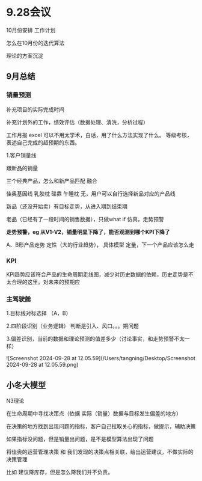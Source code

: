 # 9.28会议

10月份安排 工作计划

怎么在10月份的迭代算法

理论的方案沉淀



## 9月总结

### 销量预测

补充项目的实际完成时间

补充计划外的工作，绩效评估（数据处理、清洗，分析过程）

工作月报 excel 可以不用太学术，白话，用了什么方法实现了什么。 等级考核，表述自己完成的超预期的东西。

1.客户销量线

跟新品的销量

三个经典产品，怎么和新产品匹配 融合

佳奥基因线 乳胶枕 碟靠 午睡枕 无，用户可以自行选择新品对应的产品线

新品（还没开始卖）有目标走势，从进入期到结束期

老品（已经有了一段时间的销售数据），只做what if 仿真，走势预警

**走势预警，eg 从V1-V2，销量明显下降了，能否观测到哪个KPI下降了**

A、B形产品走势 定性（大的行业趋势）， 具体模型 定量，下一个产品应该怎么走

### KPI

KPI趋势应该符合产品的生命周期走线图，减少对历史数据的依赖，历史走势是不太合理的这里。对未来的预期应

### 主驾驶舱

1.目标线对标选择 （A，B）

2.四阶段识别（业务逻辑） 判断是引入、风口。。。期问题

3.偏差识别，当前的数据和理论预测的值差多少（讨论事实，和走势预警不太一样）

![Screenshot 2024-09-28 at 12.05.59](/Users/tangning/Desktop/Screenshot 2024-09-28 at 12.05.59.png)

## 小冬大模型

N3理论

在生命周期中寻找决策点（依据 实际（销量）数据与目标发生偏差的地方）

在决策的地方找到出现问题的指标，客户自己拉取关心的指标，做提示，辅助决策 

如果指标没问题，但是销量出问题，是不是模型算法出现了问题

将佳奥的运营管理决策 和 我们发现的决策点相关联，给出运营建议，不做实际的决策管理

比如 建议降库存，但是怎么降我们并不负责。 